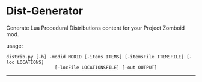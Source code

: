 # Dist-Generator
Generate Lua Procedural Distributions content for your Project Zomboid mod.



usage: 
```
distrib.py [-h] -modid MODID [-items ITEMS] [-itemsFile ITEMSFILE] [-loc LOCATIONS]
                  [-locFile LOCATIONSFILE] [-out OUTPUT]
```

-----
